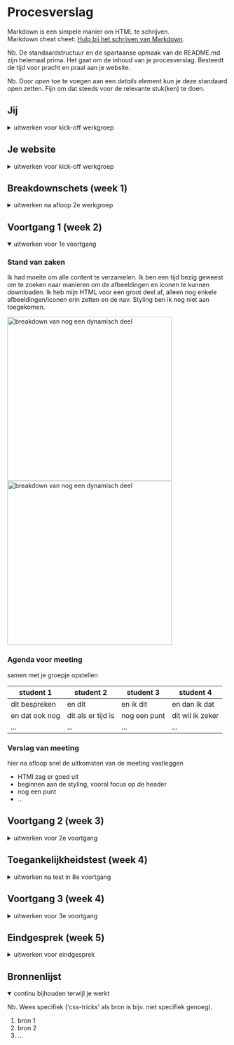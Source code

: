 # Procesverslag
Markdown is een simpele manier om HTML te schrijven.  
Markdown cheat cheet: [Hulp bij het schrijven van Markdown](https://github.com/adam-p/markdown-here/wiki/Markdown-Cheatsheet).

Nb. De standaardstructuur en de spartaanse opmaak van de README.md zijn helemaal prima. Het gaat om de inhoud van je procesverslag. Besteedt de tijd voor pracht en praal aan je website.

Nb. Door *open* toe te voegen aan een *details* element kun je deze standaard open zetten. Fijn om dat steeds voor de relevante stuk(ken) te doen.





## Jij

<details>
<summary>uitwerken voor kick-off werkgroep</summary>

### Auteur:
Dennis de Graaf

#### Je startniveau:
blauw

#### Je focus:
surface plane
 
</details>





## Je website

<details>
<summary>uitwerken voor kick-off werkgroep</summary>

### Je opdracht:
https://www.debijenkorf.nl/

#### Screenshot(s) van de eerste pagina (small screen): 
heren t-shirts
<img src="images/shirtspagina.png" width="375px" alt="heren t-shirts">

#### Screenshot(s) van de tweede pagina (small screen):
daily paper shirt 
<img src="images/shirtpagina.png" width="375px" alt="heren daily paper shirt">
 
</details>



## Breakdownschets (week 1)

<details>
<summary>uitwerken na afloop 2e werkgroep</summary>

### de hele pagina: 
<img src="images/Breakdownschets-01.jpeg" width="375px" alt="breakdown van de hele pagina">
<img src="images/Breakdownschets-02.jpeg" width="375px" alt="breakdown van de hele pagina">

### dynamisch deel (bijv menu): 
<img src="" width="375px" alt="breakdown van een dynamisch deel">

### wellicht nog een dynamisch deel (bijv filter): 
<img src="" width="375px" alt="breakdown van nog een dynamisch deel">

</details>





## Voortgang 1 (week 2)

<details open>
<summary>uitwerken voor 1e voortgang</summary>

### Stand van zaken
Ik had moeite om alle content te verzamelen. Ik ben een tijd bezig geweest om te zoeken naar manieren om de afbeeldingen en iconen te kunnen downloaden. Ik heb mijn HTML voor een groot deel af, alleen nog enkele afbeeldingen/iconen erin zetten en de nav. Styling ben ik nog niet aan toegekomen.

<img src="images/voortgang-1.png" width="375px" alt="breakdown van nog een dynamisch deel">
<img src="images/voortgang-2.png" width="375px" alt="breakdown van nog een dynamisch deel">


### Agenda voor meeting
samen met je groepje opstellen

| student 1      | student 2          | student 3    | student 4        |
| ---            | ---                | ---          | ---              |
| dit bespreken  | en dit             | en ik dit    | en dan ik dat    |
| en dat ook nog | dit als er tijd is | nog een punt | dit wil ik zeker |
| ...            | ...                | ...          | ...              |


### Verslag van meeting
hier na afloop snel de uitkomsten van de meeting vastleggen

- HTMl zag er goed uit
- beginnen aan de styling, vooral focus op de header
- nog een punt
- ...

</details>





## Voortgang 2 (week 3)

<details>
<summary>uitwerken voor 2e voortgang</summary>

### Stand van zaken
Deze week was ik begonnen met de styling. Tijdens het stylen moest ik regelmatig nog mijn html veranderen wat best wat tijd kostte. Ik had soms nog moeite met dingen op een bepaalde plek krijgen en standaard styling verwijderen. Verder bleef ik lang hangen bij hoe ik het menu zou moeten maken. Dit heb ik voor nu overgeslagen en ik ben van boven naar beneden bezig met stylen. Deze week loop ik iets achter omdat ik het nog lastig vind.

<img src="images/voortgang_week2.png" width="375px" alt="breakdown van nog een dynamisch deel">


### Agenda voor meeting
samen met je groepje opstellen

| student 1      | student 2          | student 3    | student 4        |
| ---            | ---                | ---          | ---              |
| nav            | en dit             | en ik dit    | en dan ik dat    |
| pop-upps       | dit als er tijd is | nog een punt | dit wil ik zeker |
| html           | ...                | ...          | ...              |


### Verslag van meeting
hier na afloop snel de uitkomsten van de meeting vastleggen

- punt 1
- punt 2
- nog een punt
- ...
</details>





## Toegankelijkheidstest (week 4)

<details>
<summary>uitwerken na test in 8e voortgang</summary>

### Bevindingen
Lijst met je bevindingen die in de test naar voren kwamen:

#### Titel eerste bevinding
Hier korte omschrijving (met indien nodig een afbeelding)

Hier een omschrijving van hoe het opgelost kan worden (met indien nodig een afbeelding)


#### Titel tweede bevinding. 
Hier korte omschrijving (met indien nodig een afbeelding)

Hier een omschrijving van hoe het opgelost kan worden (met indien nodig een afbeelding)


#### Titel volgende bevinding. 
Hier korte omschrijving (met indien nodig een afbeelding)

Hier een omschrijving van hoe het opgelost kan worden (met indien nodig een afbeelding)


#### Titel nog een bevinding. 
Hier korte omschrijving (met indien nodig een afbeelding)

Hier een omschrijving van hoe het opgelost kan worden (met indien nodig een afbeelding)

</details>





## Voortgang 3 (week 4)

<details>
<summary>uitwerken voor 3e voortgang</summary>

### Stand van zaken
Ik loop op dit moment een beetje achter. De eerste pagina is bijna klaar. Ik moet nog een paar kleine dingen stylen, elementen veranderen en de nav maken. Voor de 2e pagina heb ik alleen de html en nog niet de styling.
 
<img src="images/voortgang_week3.png" width="375px" alt="breakdown van nog een dynamisch deel">


### Agenda voor meeting
samen met je groepje opstellen

| student 1      | student 2          | student 3    | student 4        |
| ---            | ---                | ---          | ---              |
| slider?        | en dit             | en ik dit    | en dan ik dat    |
|                | dit als er tijd is | nog een punt | dit wil ik zeker |
| ...            | ...                | ...          | ...              |


### Verslag van meeting
hier na afloop snel de uitkomsten van de meeting vastleggen

- punt 1
- punt 2
- nog een punt
- ...

</details>





## Eindgesprek (week 5)

<details>
<summary>uitwerken voor eindgesprek</summary>

### Stand van zaken
hier dit ging goed & dit was lastig (neem ook screenshots op van delen van je website en code)

### Screenshot(s)

hier screenshot(s) van je eindresultaat

</details>





## Bronnenlijst

<details open>
<summary>continu bijhouden terwijl je werkt</summary>

Nb. Wees specifiek ('css-tricks' als bron is bijv. niet specifiek genoeg).

1. bron 1
2. bron 2
3. ...

</details>
